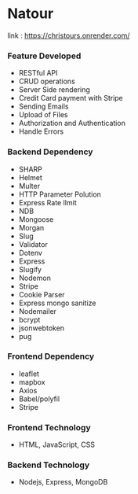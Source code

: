 # Natour
link : https://christours.onrender.com/


### Feature Developed
- RESTful API
- CRUD operations
- Server Side rendering
- Credit Card payment with Stripe
- Sending Emails
- Upload of Files
- Authorization and Authentication
- Handle Errors

### Backend Dependency
- SHARP
- Helmet
- Multer
- HTTP Parameter Polution
- Express Rate lImit
- NDB
- Mongoose
- Morgan
- Slug
- Validator
- Dotenv
- Express
- Slugify
- Nodemon
- Stripe
- Cookie Parser
- Express mongo sanitize
- Nodemailer
- bcrypt
- jsonwebtoken
- pug

### Frontend Dependency
- leaflet
- mapbox
- Axios
- Babel/polyfil
- Stripe


### Frontend Technology
- HTML, JavaScript, CSS

### Backend Technology
- Nodejs, Express, MongoDB
